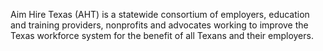 Aim Hire Texas (AHT) is a statewide consortium of employers, education and training providers, nonprofits and advocates working to improve the Texas workforce system for the benefit of all Texans and their employers.